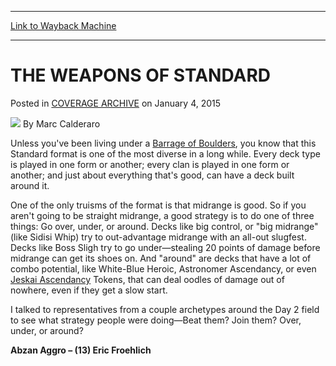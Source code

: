 
---
[Link to Wayback Machine](https://web.archive.org/web/20150106201631/http://magic.wizards.com/en/events/coverage/gpden15/weapons)

[_metadata_:author]:- "Marc Calderaro"
[_metadata_:description]:- "Unless you've been living under a Barrage of Boulders, you know that this Standard format is one of the most diverse in a long while. Every deck type is played in one form or another; every clan is played in one form or another; and just about everything that's good, can have a deck built around it."
[_metadata_:generator]:- "Drupal 7 (http://drupal.org)"
[_metadata_:node]:- "325701"
[_metadata_:publish_date]:- "2015-01-04"
[_metadata_:source]:- "div-main-content"
[_metadata_:title]:- "THE WEAPONS OF STANDARD"
[_metadata_:wayback_capture_timestamp]:- "2015-01-06 20:16:31"
[_metadata_:wayback_raw_url]:- "https://web.archive.org/web/20150106201631id_/http://magic.wizards.com/en/events/coverage/gpden15/weapons"
[_metadata_:wayback_url]:- "http://magic.wizards.com/en/events/coverage/gpden15/weapons"
---


THE WEAPONS OF STANDARD
=======================



 Posted in [COVERAGE ARCHIVE](/en/events/coverage)
 on January 4, 2015 






![](https://media.magic.wizards.com/styles/auth_small/public/images/person/calderaro.jpg)
By Marc Calderaro










Unless you've been living under a [Barrage of Boulders](http://gatherer.wizards.com/Pages/Card/Details.aspx?name=Barrage+of+Boulders), you know that this Standard format is one of the most diverse in a long while. Every deck type is played in one form or another; every clan is played in one form or another; and just about everything that's good, can have a deck built around it.


One of the only truisms of the format is that midrange is good. So if you aren't going to be straight midrange, a good strategy is to do one of three things: Go over, under, or around. Decks like big control, or "big midrange" (like Sidisi Whip) try to out-advantage midrange with an all-out slugfest. Decks like Boss Sligh try to go under—stealing 20 points of damage before midrange can get its shoes on. And "around" are decks that have a lot of combo potential, like White-Blue Heroic, Astronomer Ascendancy, or even [Jeskai Ascendancy](http://gatherer.wizards.com/Pages/Card/Details.aspx?name=Jeskai+Ascendancy) Tokens, that can deal oodles of damage out of nowhere, even if they get a slow start.


I talked to representatives from a couple archetypes around the Day 2 field to see what strategy people were doing—Beat them? Join them? Over, under, or around?



**Abzan Aggro – (13) Eric Froehlich**





  





